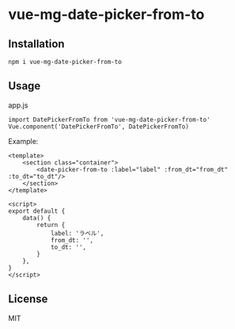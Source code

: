 # vue-mg-date-picker-from-to

## Installation

```
npm i vue-mg-date-picker-from-to
```

## Usage

app.js

```
import DatePickerFromTo from 'vue-mg-date-picker-from-to'
Vue.component('DatePickerFromTo', DatePickerFromTo)
```

Example:

```
<template>
    <section class="container">
        <date-picker-from-to :label="label" :from_dt="from_dt" :to_dt="to_dt"/>
    </section>
</template>

<script>
export default {
    data() {
        return {
            label: 'ラベル',
            from_dt: '',
            to_dt: '',
        }
    },
}
</script>
```

## License

MIT